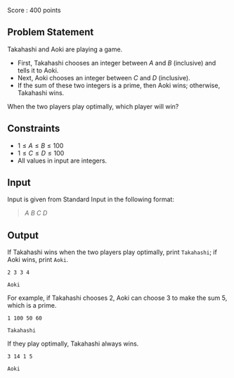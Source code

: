 Score : $400$ points

## Problem Statement

Takahashi and Aoki are playing a game.

- First, Takahashi chooses an integer between $A$ and $B$ (inclusive) and tells it to Aoki.
- Next, Aoki chooses an integer between $C$ and $D$ (inclusive).
- If the sum of these two integers is a prime, then Aoki wins; otherwise, Takahashi wins.

When the two players play optimally, which player will win?

## Constraints

- $1 \leq A \leq B \leq 100$
- $1 \leq C \leq D \leq 100$
- All values in input are integers.

## Input

Input is given from Standard Input in the following format:

> $A$ $B$ $C$ $D$

## Output

If Takahashi wins when the two players play optimally, print `Takahashi`; if Aoki wins, print `Aoki`.

```input1
2 3 3 4
```

```output1
Aoki
```

For example, if Takahashi chooses $2$, Aoki can choose $3$ to make the sum $5$, which is a prime.

```input2
1 100 50 60
```

```output2
Takahashi
```

If they play optimally, Takahashi always wins.

```input3
3 14 1 5
```

```output3
Aoki
```